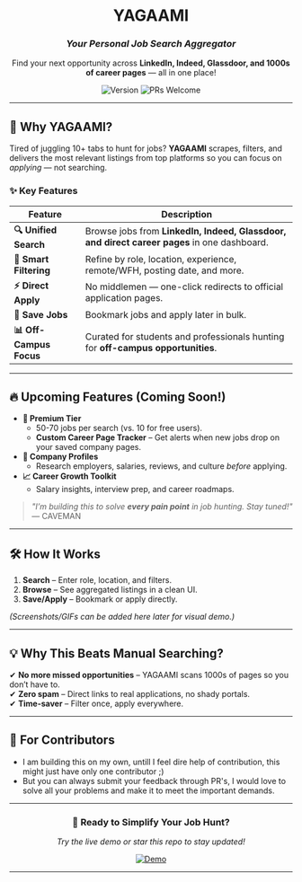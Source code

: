 <div align="center">
  <h1>YAGAAMI</h1>
  <h3><i>Your Personal Job Search Aggregator</i></h3>
  <p>Find your next opportunity across <b>LinkedIn, Indeed, Glassdoor, and 1000s of career pages</b> — all in one place!</p>
  <img src="https://img.shields.io/badge/Version-Beta-blue?style=flat" alt="Version">
  <img src="https://img.shields.io/badge/PRs-Welcome-brightgreen?style=flat" alt="PRs Welcome">
</div>

---

## 🚀 **Why YAGAAMI?**
Tired of juggling 10+ tabs to hunt for jobs? **YAGAAMI** scrapes, filters, and delivers the most relevant listings from top platforms so you can focus on *applying* — not searching.

### ✨ **Key Features**
| Feature | Description |
|---------|-------------|
| **🔍 Unified Search** | Browse jobs from **LinkedIn, Indeed, Glassdoor, and direct career pages** in one dashboard. |
| **🎯 Smart Filtering** | Refine by role, location, experience, remote/WFH, posting date, and more. |
| **⚡ Direct Apply** | No middlemen — one-click redirects to official application pages. |
| **💾 Save Jobs** | Bookmark jobs and apply later in bulk. |
| **📊 Off-Campus Focus** | Curated for students and professionals hunting for **off-campus opportunities**. |

---

## 🔥 **Upcoming Features (Coming Soon!)**
- **🚀 Premium Tier**  
  - 50-70 jobs per search (vs. 10 for free users).  
  - **Custom Career Page Tracker** – Get alerts when new jobs drop on your saved company pages.  
- **🏢 Company Profiles**  
  - Research employers, salaries, reviews, and culture *before* applying.  
- **📈 Career Growth Toolkit**  
  - Salary insights, interview prep, and career roadmaps.  

> *"I’m building this to solve* ***every pain point*** *in job hunting. Stay tuned!"* — CAVEMAN  

---

## 🛠️ **How It Works**
1. **Search** – Enter role, location, and filters.  
2. **Browse** – See aggregated listings in a clean UI.  
3. **Save/Apply** – Bookmark or apply directly.  

*(Screenshots/GIFs can be added here later for visual demo.)*  

---

## 💡 **Why This Beats Manual Searching?**
✔ **No more missed opportunities** – YAGAAMI scans 1000s of pages so you don’t have to.  
✔ **Zero spam** – Direct links to real applications, no shady portals.  
✔ **Time-saver** – Filter once, apply everywhere.  

---

## 📌 **For Contributors**
- I am building this on my own, untill I feel dire help of contribution, this might just have only one contributor ;)
- But you can always submit your feedback through PR's, I would love to solve all your problems and make it to meet the important demands.

---

<div align="center">
  <h3>🚀 Ready to Simplify Your Job Hunt?</h3>
  <p><i>Try the live demo or star this repo to stay updated!</i></p>
  <a href="https://yagaami.netlify.app/"><img src="https://img.shields.io/badge/TRY DEMO-LIVE-brightgreen?style=for-the-badge" alt="Demo"></a>
</div>

---
